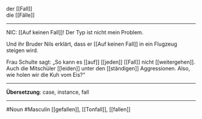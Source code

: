 der [[Fall]]  
die [[Fälle]]

---
NIC: [[Auf keinen Fall]]! Der Typ ist nicht mein Problem.

 Und ihr Bruder Nils erklärt, dass er [[Auf keinen Fall]] in ein Flugzeug steigen wird. 

Frau Schulte sagt: „So kann es [[auf]] [[jeden]] [[Fall]] nicht [[weitergehen]]. Auch die Mitschüler [[leiden]] unter den [[ständigen]] Aggressionen. Also, wie holen wir die Kuh vom Eis?“ 

---

**Übersetzung**: case, instance, fall

---

#Noun
#Masculin
[[gefallen]], [[Tonfall]], [[fallen]]